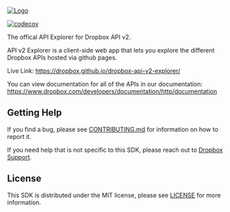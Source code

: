 [![Logo][logo]][repo]

[![codecov](https://codecov.io/gh/dropbox/dropbox-api-v2-explorer/branch/master/graph/badge.svg)](https://codecov.io/gh/dropbox/dropbox-api-v2-explorer)

The offical API Explorer for Dropbox API v2.

API v2 Explorer is a client-side web app that lets you explore the different Dropbox APIs hosted via github pages.

Live Link: https://dropbox.github.io/dropbox-api-v2-explorer/

You can view documentation for all of the APIs in our documentation: https://www.dropbox.com/developers/documentation/http/documentation

## Getting Help

If you find a bug, please see [CONTRIBUTING.md][contributing] for information on how to report it.

If you need help that is not specific to this SDK, please reach out to [Dropbox Support][support].

## License

This SDK is distributed under the MIT license, please see [LICENSE][license] for more information.

[logo]: {logo_link}
[repo]: https://github.com/dropbox/dropbox-api-v2-explorer
[license]: https://github.com/dropbox/dropbox-api-v2-explorer/blob/master/LICENSE
[contributing]: https://github.com/dropbox/dropbox-api-v2-explorer/blob/master/CONTRIBUTING.md
[support]: https://www.dropbox.com/developers/contact
